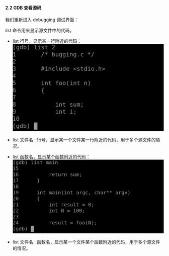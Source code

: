 #### 2.2 GDB 查看源码



我们重新进入 debugging 调试界面：

*list* 命令用来显示源文件中的代码。

- list 行号，显示某一行附近的代码：![1-2.2-1](0.2_GDB查看源码.assets/document-uid13labid1682timestamp1470802126372.png)
- list 文件名 : 行号，显示某一个文件某一行附近的代码，用于多个源文件的情况。

- list 函数名，显示某个函数附近的代码：![1-2.2-2](0.2_GDB查看源码.assets/document-uid13labid1682timestamp1470802158499.png)
- list 文件名 : 函数名，显示某一个文件某个函数附近的代码，用于多个源文件的情况。





